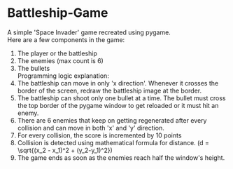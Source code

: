 # Battleship-Game <br />
A simple 'Space Invader' game recreated using pygame. <br />
Here are a few components in the game: <br />
  1. The player or the battleship <br />
  2. The enemies (max count is 6) <br />
  3. The bullets <br />
Programming logic explanation: <br />
  1. The battleship can move in only 'x direction'. Whenever it crosses the border of the screen, redraw the battleship image at the border.
  2. The battleship can shoot only one bullet at a time. The bullet must cross the top border of the pygame window to get reloaded or it must hit an enemy.
  3. There are 6 enemies that keep on getting regenerated after every collision and can move in both 'x' and 'y' direction.
  4. For every collision, the score is incremented by 10 points
  5. Collision is detected using mathematical formula for distance. (d = \sqrt{(x_2 - x_1)^2 + (y_2-y_1)^2})
  6. The game ends as soon as the enemies reach half the window's height.
